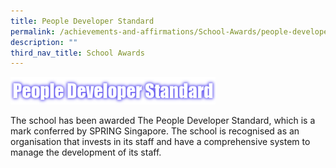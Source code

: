 ```yaml
---
title: People Developer Standard
permalink: /achievements-and-affirmations/School-Awards/people-developer-standard/
description: ""
third_nav_title: School Awards
---
```

<img src="/images/People%20Developer%20Standard.png" 
     style="width:65%">


The school has been awarded The People Developer Standard, which is a mark conferred by SPRING Singapore. The school is recognised as an organisation that invests in its staff and have a comprehensive system to manage the development of its staff.

